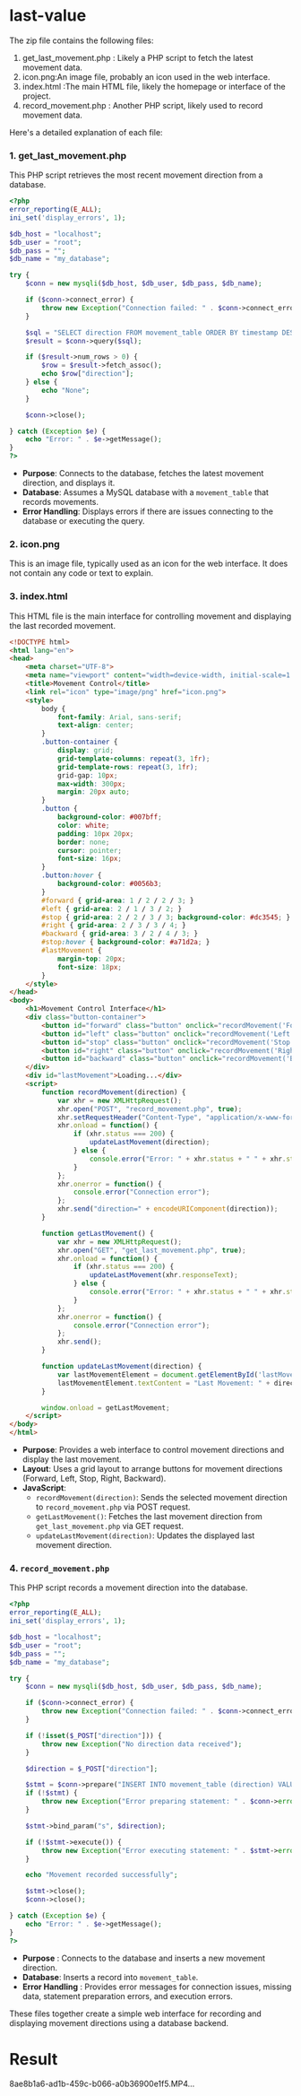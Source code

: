 # last-value


The zip file contains the following files:

1. get_last_movement.php : Likely a PHP script to fetch the latest movement data.
2. icon.png:An image file, probably an icon used in the web interface.
3. index.html :The main HTML file, likely the homepage or interface of the project.
4. record_movement.php : Another PHP script, likely used to record movement data.

Here's a detailed explanation of each file:

### 1. get_last_movement.php

This PHP script retrieves the most recent movement direction from a database.

```php
<?php
error_reporting(E_ALL);
ini_set('display_errors', 1);

$db_host = "localhost";
$db_user = "root";
$db_pass = ""; 
$db_name = "my_database"; 

try {
    $conn = new mysqli($db_host, $db_user, $db_pass, $db_name);

    if ($conn->connect_error) {
        throw new Exception("Connection failed: " . $conn->connect_error);
    }

    $sql = "SELECT direction FROM movement_table ORDER BY timestamp DESC LIMIT 1";
    $result = $conn->query($sql);

    if ($result->num_rows > 0) {
        $row = $result->fetch_assoc();
        echo $row["direction"];
    } else {
        echo "None";
    }

    $conn->close();

} catch (Exception $e) {
    echo "Error: " . $e->getMessage();
}
?>
```

- **Purpose**: Connects to the database, fetches the latest movement direction, and displays it.
- **Database**: Assumes a MySQL database with a `movement_table` that records movements.
- **Error Handling**: Displays errors if there are issues connecting to the database or executing the query.

### 2. icon.png

This is an image file, typically used as an icon for the web interface. It does not contain any code or text to explain.

### 3. index.html

This HTML file is the main interface for controlling movement and displaying the last recorded movement.

```html
<!DOCTYPE html>
<html lang="en">
<head>
    <meta charset="UTF-8">
    <meta name="viewport" content="width=device-width, initial-scale=1.0">
    <title>Movement Control</title>
    <link rel="icon" type="image/png" href="icon.png">
    <style>
        body {
            font-family: Arial, sans-serif;
            text-align: center;
        }
        .button-container {
            display: grid;
            grid-template-columns: repeat(3, 1fr);
            grid-template-rows: repeat(3, 1fr);
            grid-gap: 10px;
            max-width: 300px;
            margin: 20px auto;
        }
        .button {
            background-color: #007bff;
            color: white;
            padding: 10px 20px;
            border: none;
            cursor: pointer;
            font-size: 16px;
        }
        .button:hover {
            background-color: #0056b3;
        }
        #forward { grid-area: 1 / 2 / 2 / 3; }
        #left { grid-area: 2 / 1 / 3 / 2; }
        #stop { grid-area: 2 / 2 / 3 / 3; background-color: #dc3545; }
        #right { grid-area: 2 / 3 / 3 / 4; }
        #backward { grid-area: 3 / 2 / 4 / 3; }
        #stop:hover { background-color: #a71d2a; }
        #lastMovement {
            margin-top: 20px;
            font-size: 18px;
        }
    </style>
</head>
<body>
    <h1>Movement Control Interface</h1>
    <div class="button-container">
        <button id="forward" class="button" onclick="recordMovement('Forward')">Forward</button>
        <button id="left" class="button" onclick="recordMovement('Left')">Left</button>
        <button id="stop" class="button" onclick="recordMovement('Stop')">Stop</button>
        <button id="right" class="button" onclick="recordMovement('Right')">Right</button>
        <button id="backward" class="button" onclick="recordMovement('Backward')">Backward</button>
    </div>
    <div id="lastMovement">Loading...</div>
    <script>
        function recordMovement(direction) {
            var xhr = new XMLHttpRequest();
            xhr.open("POST", "record_movement.php", true);
            xhr.setRequestHeader("Content-Type", "application/x-www-form-urlencoded");
            xhr.onload = function() {
                if (xhr.status === 200) {
                    updateLastMovement(direction);
                } else {
                    console.error("Error: " + xhr.status + " " + xhr.statusText);
                }
            };
            xhr.onerror = function() {
                console.error("Connection error");
            };
            xhr.send("direction=" + encodeURIComponent(direction));
        }

        function getLastMovement() {
            var xhr = new XMLHttpRequest();
            xhr.open("GET", "get_last_movement.php", true);
            xhr.onload = function() {
                if (xhr.status === 200) {
                    updateLastMovement(xhr.responseText);
                } else {
                    console.error("Error: " + xhr.status + " " + xhr.statusText);
                }
            };
            xhr.onerror = function() {
                console.error("Connection error");
            };
            xhr.send();
        }

        function updateLastMovement(direction) {
            var lastMovementElement = document.getElementById('lastMovement');
            lastMovementElement.textContent = "Last Movement: " + direction;
        }

        window.onload = getLastMovement;
    </script>
</body>
</html>
```

- **Purpose**: Provides a web interface to control movement directions and display the last movement.
- **Layout**: Uses a grid layout to arrange buttons for movement directions (Forward, Left, Stop, Right, Backward).
- **JavaScript**: 
  - `recordMovement(direction)`: Sends the selected movement direction to `record_movement.php` via POST request.
  - `getLastMovement()`: Fetches the last movement direction from `get_last_movement.php` via GET request.
  - `updateLastMovement(direction)`: Updates the displayed last movement direction.

### 4. `record_movement.php`

This PHP script records a movement direction into the database.

```php
<?php
error_reporting(E_ALL);
ini_set('display_errors', 1);

$db_host = "localhost";
$db_user = "root";
$db_pass = ""; 
$db_name = "my_database"; 

try {
    $conn = new mysqli($db_host, $db_user, $db_pass, $db_name);

    if ($conn->connect_error) {
        throw new Exception("Connection failed: " . $conn->connect_error);
    }

    if (!isset($_POST["direction"])) {
        throw new Exception("No direction data received");
    }

    $direction = $_POST["direction"];

    $stmt = $conn->prepare("INSERT INTO movement_table (direction) VALUES (?)");
    if (!$stmt) {
        throw new Exception("Error preparing statement: " . $conn->error);
    }

    $stmt->bind_param("s", $direction);

    if (!$stmt->execute()) {
        throw new Exception("Error executing statement: " . $stmt->error);
    }

    echo "Movement recorded successfully";

    $stmt->close();
    $conn->close();

} catch (Exception $e) {
    echo "Error: " . $e->getMessage();
}
?>
```

-  **Purpose** : Connects to the database and inserts a new movement direction.
- **Database**: Inserts a record into `movement_table`.
- **Error Handling** : Provides error messages for connection issues, missing data, statement preparation errors, and execution errors.

These files together create a simple web interface for recording and displaying movement directions using a database backend.


# Result 

 8ae8b1a6-ad1b-459c-b066-a0b36900e1f5.MP4…
